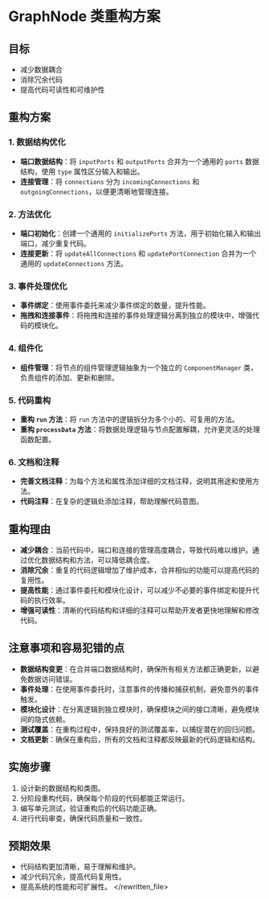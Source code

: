 # GraphNode 类重构方案

## 目标
- 减少数据耦合
- 消除冗余代码
- 提高代码可读性和可维护性

## 重构方案

### 1. 数据结构优化
- **端口数据结构**：将 `inputPorts` 和 `outputPorts` 合并为一个通用的 `ports` 数据结构，使用 `type` 属性区分输入和输出。
- **连接管理**：将 `connections` 分为 `incomingConnections` 和 `outgoingConnections`，以便更清晰地管理连接。

### 2. 方法优化
- **端口初始化**：创建一个通用的 `initializePorts` 方法，用于初始化输入和输出端口，减少重复代码。
- **连接更新**：将 `updateAllConnections` 和 `updatePortConnection` 合并为一个通用的 `updateConnections` 方法。

### 3. 事件处理优化
- **事件绑定**：使用事件委托来减少事件绑定的数量，提升性能。
- **拖拽和连接事件**：将拖拽和连接的事件处理逻辑分离到独立的模块中，增强代码的模块化。

### 4. 组件化
- **组件管理**：将节点的组件管理逻辑抽象为一个独立的 `ComponentManager` 类，负责组件的添加、更新和删除。

### 5. 代码重构
- **重构 `run` 方法**：将 `run` 方法中的逻辑拆分为多个小的、可复用的方法。
- **重构 `processData` 方法**：将数据处理逻辑与节点配置解耦，允许更灵活的处理函数配置。

### 6. 文档和注释
- **完善文档注释**：为每个方法和属性添加详细的文档注释，说明其用途和使用方法。
- **代码注释**：在复杂的逻辑处添加注释，帮助理解代码意图。

## 重构理由
- **减少耦合**：当前代码中，端口和连接的管理高度耦合，导致代码难以维护。通过优化数据结构和方法，可以降低耦合度。
- **消除冗余**：重复的代码逻辑增加了维护成本，合并相似的功能可以提高代码的复用性。
- **提高性能**：通过事件委托和模块化设计，可以减少不必要的事件绑定和提升代码的执行效率。
- **增强可读性**：清晰的代码结构和详细的注释可以帮助开发者更快地理解和修改代码。

## 注意事项和容易犯错的点
- **数据结构变更**：在合并端口数据结构时，确保所有相关方法都正确更新，以避免数据访问错误。
- **事件处理**：在使用事件委托时，注意事件的传播和捕获机制，避免意外的事件触发。
- **模块化设计**：在分离逻辑到独立模块时，确保模块之间的接口清晰，避免模块间的隐式依赖。
- **测试覆盖**：在重构过程中，保持良好的测试覆盖率，以捕捉潜在的回归问题。
- **文档更新**：确保在重构后，所有的文档和注释都反映最新的代码逻辑和结构。

## 实施步骤
1. 设计新的数据结构和类图。
2. 分阶段重构代码，确保每个阶段的代码都能正常运行。
3. 编写单元测试，验证重构后的代码功能正确。
4. 进行代码审查，确保代码质量和一致性。

## 预期效果
- 代码结构更加清晰，易于理解和维护。
- 减少代码冗余，提高代码复用性。
- 提高系统的性能和可扩展性。
  </rewritten_file> 
